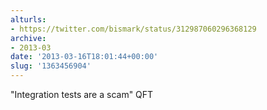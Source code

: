 ```yaml
---
alturls:
- https://twitter.com/bismark/status/312987060296368129
archive:
- 2013-03
date: '2013-03-16T18:01:44+00:00'
slug: '1363456904'
---
```


"Integration tests are a scam" QFT

